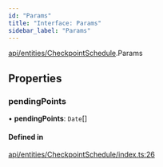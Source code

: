 ```yaml
---
id: "Params"
title: "Interface: Params"
sidebar_label: "Params"
---
```


[api/entities/CheckpointSchedule](../../../../../modules/API/Entities/CheckpointSchedule/CheckpointSchedule.md).Params

## Properties

### pendingPoints

• **pendingPoints**: `Date`[]

#### Defined in

[api/entities/CheckpointSchedule/index.ts:26](https://github.com/PolymeshAssociation/polymesh-sdk/blob/fbf6882d0/src/api/entities/CheckpointSchedule/index.ts#L26)
